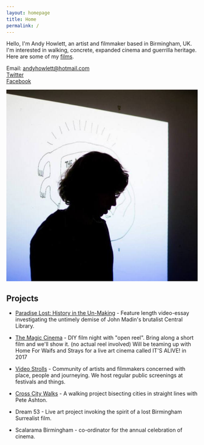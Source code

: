 ```yaml
---
layout: homepage
title: Home
permalink: /
---
```


Hello, I'm Andy Howlett, an artist and filmmaker based in Birmingham, UK. I'm interested in walking, concrete, expanded cinema and guerrilla heritage. Here are some of my [films](https://vimeo.com/deadlyseriousproductions).

Email: andyhowlett@hotmail.com  
[Twitter](https://twitter.com/aphowlett)  
[Facebook](https://www.facebook.com/andy.howlett.5)

![](images/andy.jpg)

## Projects

- [Paradise Lost: History in the Un-Making](https://www.indiegogo.com/projects/paradise-lost-history-in-the-un-making-architecture) - Feature length video-essay investigating the untimely demise of John Madin's brutalist Central Library.

- [The Magic Cinema](https://en-gb.facebook.com/themagiccinema/)  - DIY film night with "open reel". Bring along a short film and we'll show it. (no actual reel involved) Will be teaming up with Home For Waifs and Strays for a live art cinema called IT'S ALIVE! in 2017
- [Video Strolls](http://videostrolls.com) - Community of artists and filmmakers concerned with place, people and journeying. We host regular public screenings at festivals and things.
- [Cross City Walks](http://xcw.org.uk) - A walking project bisecting cities in straight lines with Pete Ashton.
- Dream 53 - Live art project invoking the spirit of a lost Birmingham Surrealist film.
- Scalarama Birmingham - co-ordinator for the annual celebration of cinema.

